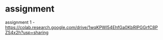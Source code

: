 # assignment
assignment 1 - https://colab.research.google.com/drive/1wqKPWl54EhfGa0KbRlPGGrfC8PZS4x2h?usp=sharing



